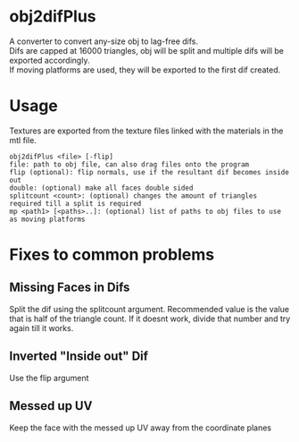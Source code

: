 # obj2difPlus

A converter to convert any-size obj to lag-free difs.  
Difs are capped at 16000 triangles, obj will be split and multiple difs will be exported accordingly.  
If moving platforms are used, they will be exported to the first dif created.

# Usage

Textures are exported from the texture files linked with the materials in the mtl file.

```
obj2difPlus <file> [-flip]
file: path to obj file, can also drag files onto the program
flip (optional): flip normals, use if the resultant dif becomes inside out
double: (optional) make all faces double sided
splitcount <count>: (optional) changes the amount of triangles required till a split is required
mp <path1> [<paths>..]: (optional) list of paths to obj files to use as moving platforms
```

# Fixes to common problems

## Missing Faces in Difs

Split the dif using the splitcount argument. Recommended value is the value that is half of the triangle count. If it doesnt work, divide that number and try again till it works.

## Inverted "Inside out" Dif

Use the flip argument

## Messed up UV

Keep the face with the messed up UV away from the coordinate planes

